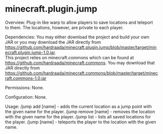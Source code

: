 minecraft.plugin.jump
=====================

Overview:
Plug-in like warp to allow players to save locations and teleport 
to them.  The locations, however, are private to each player.

Dependencies:
You may either download the project and build your own JAR or 
you may download the JAR directly from 
https://github.com/hardraada/minecraft.plugin.jump/blob/master/target/minecraft.plugin.jump-1.0.jar.  
This project relies on minecraft.commons which can be found 
at https://github.com/hardraada/minecraft.commons.  You may 
download that JAR directly from 
https://github.com/hardraada/minecraft.commons/blob/master/target/minecraft.commons-1.0.jar

Permissions:
None.

Configuration:
None.

Usage:
/jump add [name] - adds the current location as a jump point with the given name for the player.
/jump remove [name] - removes the location with the given name for the player.
/jump list - lists all saved locations for the player.
/jump [name] - teleports the player to the location with the given name.